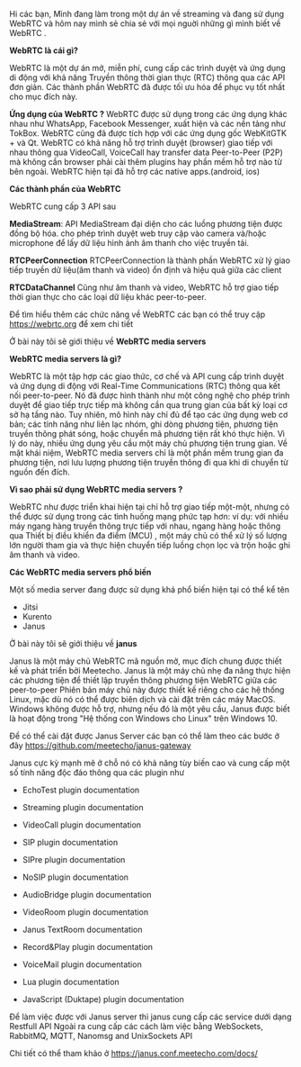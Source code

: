Hi các bạn, Mình đang làm trong một dự án về streaming và đang sử dụng WebRTC và hôm nay mình sẻ chia sẻ với mọi nguời những gì mình biết về WebRTC .

**WebRTC là cái gì?**

WebRTC là một dự án mở, miễn phí, cung cấp các trình duyệt và ứng dụng di động với khả năng Truyền thông thời gian thực (RTC) 
thông qua các API đơn giản. 
Các thành phần WebRTC đã được tối ưu hóa để phục vụ tốt nhất cho mục đích này.

**Ứng dụng của WebRTC ?** 
WebRTC được sử dụng trong các ứng dụng khác nhau như WhatsApp, Facebook Messenger, xuất hiện và các nền tảng như TokBox. 
WebRTC cũng đã được tích hợp với các ứng dụng gốc WebKitGTK + và Qt.
WebRTC có khả năng hỗ trợ trình duyệt (browser) giao tiếp với nhau thông qua VideoCall, VoiceCall hay transfer data Peer-to-Peer (P2P) 
mà không cần browser phải cài thêm plugins hay phần mềm hỗ trợ nào từ bên ngoài.
WebRTC hiện tại đã hỗ trợ các native apps.(android, ios)

**Các thành phần của WebRTC**

WebRTC cung cấp 3 API sau

**MediaStream**:
	API MediaStream đại diện cho các luồng phương tiện được đồng bộ hóa. 
	cho phép trình duyệt web truy cập vào camera và/hoặc microphone để lấy dữ liệu hình ảnh âm thanh cho việc truyền tải.
	 
**RTCPeerConnection**
	RTCPeerConnection là thành phần WebRTC xử lý giao tiếp truyền dữ liệu(âm thanh và video) ổn định và hiệu quả giữa các client
	
**RTCDataChannel**
Cũng như âm thanh và video, WebRTC hỗ trợ giao tiếp thời gian thực cho các loại dữ liệu khác peer-to-peer.

Để tìm hiểu thêm các chức năng về WebRTC các bạn có thể truy cập https://webrtc.org để xem chi tiết

Ở bài này tôi sẽ giới thiệu về  **WebRTC media servers**

**WebRTC media servers là gì?**

WebRTC là một tập hợp các giao thức, cơ chế và API cung cấp trình duyệt và ứng dụng di động với Real-Time Communications (RTC) 
thông qua kết nối peer-to-peer. Nó đã được hình thành như một công nghệ cho phép trình duyệt để giao tiếp trực tiếp mà không cần
qua trung gian của bất kỳ loại cơ sở hạ tầng nào. Tuy nhiên, mô hình này chỉ đủ để tạo các ứng dụng web cơ bản; các tính năng như liên lạc nhóm, ghi dòng phương tiện, phương tiện truyền thông phát sóng, hoặc chuyển mã phương tiện rất khó thực hiện. Vì lý do này,
nhiều ứng dụng yêu cầu một máy chủ phương tiện trung gian.
Về mặt khái niệm, WebRTC media servers chỉ là một phần mềm trung gian đa phương tiện, nơi lưu lượng phương tiện truyền thông đi qua khi di chuyển từ nguồn đến đích.

**Vì sao phải sử dụng WebRTC media servers ?** 

WebRTC như được triển khai hiện tại chỉ hỗ trợ giao tiếp một-một, nhưng có thể được sử dụng trong các tình huống mạng phức tạp hơn:
ví dụ: với nhiều máy ngang hàng truyền thông trực tiếp với nhau, ngang hàng hoặc thông qua Thiết bị điều khiển đa điểm (MCU) ,
một máy chủ có thể xử lý số lượng lớn người tham gia và thực hiện chuyển tiếp luồng chọn lọc và trộn hoặc ghi âm thanh và video.

**Các WebRTC media servers phổ biến**

Một số media server đang được sử dụng khá phổ biến hiện tại có thể kể tên

* Jitsi 
* Kurento
* Janus


Ở bài này tôi sẽ giới thiệu về **janus**

Janus là một máy chủ WebRTC mã nguồn mở, mục đích chung được thiết kế và phát triển bởi Meetecho. 
Janus là một máy chủ nhẹ đa năng thực hiện các phương tiện để thiết lập truyền thông phương tiện WebRTC giữa các peer-to-peer
Phiên bản máy chủ này được thiết kế riêng cho các hệ thống Linux, mặc dù nó có thể được biên dịch và cài đặt trên các máy MacOS. 
Windows không được hỗ trợ, nhưng nếu đó là một yêu cầu, Janus được biết là hoạt động trong "Hệ thống con Windows cho Linux" trên Windows 10.

Để có thể cài đặt được Janus Server các bạn có thể làm theo các bước ở đây https://github.com/meetecho/janus-gateway

Janus cực kỳ mạnh mẽ ở chỗ nó có khả năng tùy biến cao và cung cấp một số tính năng độc đáo thông qua các plugin như 

* EchoTest plugin documentation

* Streaming plugin documentation

* VideoCall plugin documentation

* SIP plugin documentation

* SIPre plugin documentation

* NoSIP plugin documentation

* AudioBridge plugin documentation

* VideoRoom plugin documentation
 
* Janus TextRoom documentation
 
* Record&Play plugin documentation

* VoiceMail plugin documentation

* Lua plugin documentation

* JavaScript (Duktape) plugin documentation

		
Để làm việc được với Janus server thì janus cung cấp các service dưới dạng Restfull API
Ngoài ra cung cấp các cách làm việc bằng WebSockets, RabbitMQ, MQTT, Nanomsg and UnixSockets API 

Chi tiết có thể tham khảo ở https://janus.conf.meetecho.com/docs/